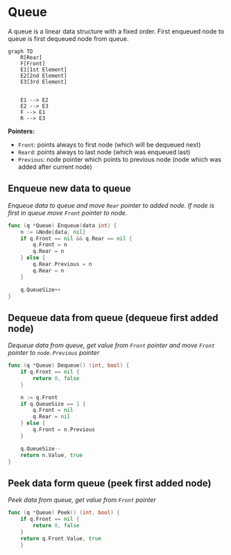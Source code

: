 # Queue

A queue is a linear data structure with a fixed order. First enqueued node to queue is first dequeued node from queue.

```mermaid
graph TD
    R[Rear]
    F[Front]
    E1[1st Element]
    E2[2nd Element]
    E3[3rd Element]
    
    
    E1 --> E2
    E2 --> E3
    F --> E1
    R --> E3
```

**Pointers:**
- `Front`: points always to first node (which will be dequeued next)
- `Reard`: points always to last node (which was enqueued last)
- `Previous`: node pointer which points to previous node (node which was added after current node)

## Enqueue new data to queue

_Enqueue data to queue and move `Rear` pointer to added node. If node is first in queue move `Front` pointer to node._

```go
func (q *Queue) Enqueue(data int) {
	n := &Node{data, nil}
	if q.Front == nil && q.Rear == nil {
		q.Front = n
		q.Rear = n
	} else {
		q.Rear.Previous = n
		q.Rear = n
	}

	q.QueueSize++
}
```

## Dequeue data from queue (dequeue first added node)

_Dequeue data from queue, get value from `Front` pointer and move `Front` pointer to `node.Previous` pointer_

```go
func (q *Queue) Dequeue() (int, bool) {
	if q.Front == nil {
		return 0, false
	}

	n := q.Front
	if q.QueueSize == 1 {
		q.Front = nil
		q.Rear = nil
	} else {
		q.Front = n.Previous
	}

	q.QueueSize--
	return n.Value, true
}
```

## Peek data form queue (peek first added node)

_Peek data from queue, get value from `Front` pointer_

```go
func (q *Queue) Peek() (int, bool) {
    if q.Front == nil {
        return 0, false
    }
    return q.Front.Value, true
    }
```